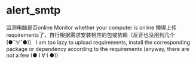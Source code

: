 # alert_smtp
监测电脑是否online 
Monitor whether your computer is online
懒得上传requirements了，自行根据需求安装相应的包或依赖（反正也没用到几个(●ˇ∀ˇ●)）
I am too lazy to upload requirements, install the corresponding package or dependency according to the requirements (anyway, there are not a few (● I ∀ I ●))
